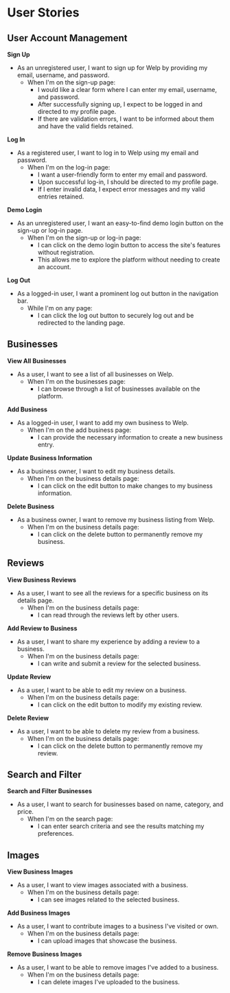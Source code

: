 # User Stories

## User Account Management

**Sign Up**

- As an unregistered user, I want to sign up for Welp by providing my email, username, and password.
   - When I'm on the sign-up page:
     - I would like a clear form where I can enter my email, username, and password.
     - After successfully signing up, I expect to be logged in and directed to my profile page.
     - If there are validation errors, I want to be informed about them and have the valid fields retained.

**Log In**
- As a registered user, I want to log in to Welp using my email and password.
   - When I'm on the log-in page:
     - I want a user-friendly form to enter my email and password.
     - Upon successful log-in, I should be directed to my profile page.
     - If I enter invalid data, I expect error messages and my valid entries retained.

**Demo Login**
 - As an unregistered user, I want an easy-to-find demo login button on the sign-up or log-in page.
   - When I'm on the sign-up or log-in page:
     - I can click on the demo login button to access the site's features without registration.
     - This allows me to explore the platform without needing to create an account.

**Log Out**
 - As a logged-in user, I want a prominent log out button in the navigation bar.
   - While I'm on any page:
     - I can click the log out button to securely log out and be redirected to the landing page.

## Businesses

**View All Businesses**
- As a user, I want to see a list of all businesses on Welp.
   - When I'm on the businesses page:
     - I can browse through a list of businesses available on the platform.

**Add Business**
- As a logged-in user, I want to add my own business to Welp.
   - When I'm on the add business page:
     - I can provide the necessary information to create a new business entry.

**Update Business Information**
- As a business owner, I want to edit my business details.
   - When I'm on the business details page:
     - I can click on the edit button to make changes to my business information.

**Delete Business**
- As a business owner, I want to remove my business listing from Welp.
   - When I'm on the business details page:
     - I can click on the delete button to permanently remove my business.

## Reviews

**View Business Reviews**
- As a user, I want to see all the reviews for a specific business on its details page.
   - When I'm on the business details page:
     - I can read through the reviews left by other users.

**Add Review to Business**
- As a user, I want to share my experience by adding a review to a business.
    - When I'm on the business details page:
      - I can write and submit a review for the selected business.

**Update Review**
- As a user, I want to be able to edit my review on a business.
    - When I'm on the business details page:
      - I can click on the edit button to modify my existing review.

**Delete Review**
- As a user, I want to be able to delete my review from a business.
    - When I'm on the business details page:
      - I can click on the delete button to permanently remove my review.

## Search and Filter

**Search and Filter Businesses**
- As a user, I want to search for businesses based on name, category, and price.
    - When I'm on the search page:
      - I can enter search criteria and see the results matching my preferences.

## Images

**View Business Images**
- As a user, I want to view images associated with a business.
    - When I'm on the business details page:
      - I can see images related to the selected business.

**Add Business Images**
- As a user, I want to contribute images to a business I've visited or own.
    - When I'm on the business details page:
      - I can upload images that showcase the business.

**Remove Business Images**
- As a user, I want to be able to remove images I've added to a business.
    - When I'm on the business details page:
      - I can delete images I've uploaded to the business.
